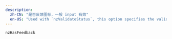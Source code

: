 ```yaml
---
description:
  zh-CN: "是否反馈图标，一般 input 有效"
  en-US: "Used with `nzValidateStatus`, this option specifies the validation status icon. Recommended to be used only with Input."
---
```


```html
nzHasFeedback
```
